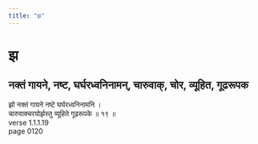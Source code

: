 ```yaml
---
title: "झ"
---
```


# झ
## नक्तं गायने, नष्ट, घर्घरध्वनिनामन्, चारुवाक्, चोर, व्यूहित, गूढरूपक
झो नक्तं गायने नष्टे घर्घरध्वनिनामनि ।<BR>चारुवाक्चरयोर्झस्तु व्यूहिते गूढरूपके ॥ १९ ॥<BR>verse 1.1.1.19<BR>page 0120

